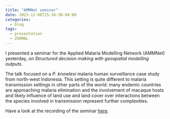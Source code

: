 ```yaml
---
title: "AMMNet seminar"
date: 2023-12-06T15:34:30-04:00
categories:
  - blog
tags:
  - presentation
  - ZOOMAL
---
```


I presented a seminar for the Applied Malaria Modelling Network (AMMNet) yesterday, on *Structured decision making with geospatial modelling outputs*. 

The talk focused on a *P. knowlesi* malaria human surveillance case study from north-west Indonesia. This setting is quite different to malaria transmission settings in other parts of the world: many endemic countries are approaching malaria elimination and the involvement of macaque hosts and likely influence of land use and land cover over interactions between the species involved in transmission represent further complexities.
    
Have a look at the recording of the seminar [here](https://youtu.be/JxH39RfI6R4?si=nATDkUKIqn8FGvrL).
    
    
